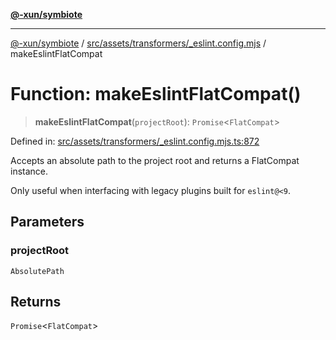 [**@-xun/symbiote**](../../../../../README.md)

***

[@-xun/symbiote](../../../../../README.md) / [src/assets/transformers/\_eslint.config.mjs](../README.md) / makeEslintFlatCompat

# Function: makeEslintFlatCompat()

> **makeEslintFlatCompat**(`projectRoot`): `Promise`\<`FlatCompat`\>

Defined in: [src/assets/transformers/\_eslint.config.mjs.ts:872](https://github.com/Xunnamius/symbiote/blob/8fd852f7d3d2b033b941b077eff32144929c5b55/src/assets/transformers/_eslint.config.mjs.ts#L872)

Accepts an absolute path to the project root and returns a FlatCompat
instance.

Only useful when interfacing with legacy plugins built for `eslint@<9`.

## Parameters

### projectRoot

`AbsolutePath`

## Returns

`Promise`\<`FlatCompat`\>
